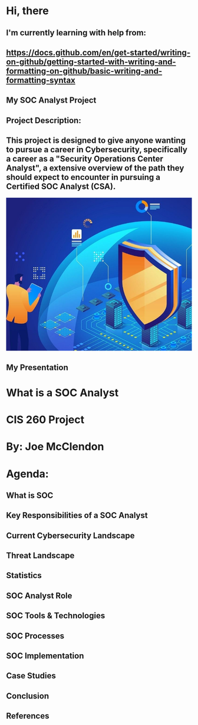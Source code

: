 # Hi, there
## I'm currently learning with help from: 
## https://docs.github.com/en/get-started/writing-on-github/getting-started-with-writing-and-formatting-on-github/basic-writing-and-formatting-syntax 
## My SOC Analyst Project
## Project Description: 
## This project is designed to give anyone wanting to pursue a career in Cybersecurity, specifically a career as a "Security Operations Center Analyst", a extensive overview of the path they should expect to encounter in pursuing a Certified SOC Analyst (CSA).  
![SOC Pic](https://github.com/Chillyjhm23/chilly-world/blob/main/SOC-analyst%20pic.jpg)
## My Presentation

# What is a SOC Analyst

# CIS 260 Project


# By: Joe McClendon




# Agenda:

## What is SOC 
## Key Responsibilities of a SOC Analyst 
## Current Cybersecurity Landscape
## Threat Landscape
## Statistics
## SOC Analyst Role
## SOC Tools & Technologies
## SOC Processes
## SOC Implementation
## Case Studies
## Conclusion 
## References 
